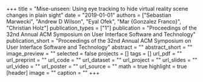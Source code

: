 +++
title = "Mise-unseen: Using eye tracking to hide virtual reality scene changes in plain sight"
date = "2019-01-01"
authors = ["Sebastian Marwecki", "Andrew D Wilson", "Eyal Ofek", "Mar {Gonzalez Franco}", "Christian Holz"]
publication_types = ["1"]
publication = "Proceedings of the 32nd Annual ACM Symposium on User Interface Software and Technology"
publication_short = "Proceedings of the 32nd Annual ACM Symposium on User Interface Software and Technology"
abstract = ""
abstract_short = ""
image_preview = ""
selected = false
projects = []
tags = []
url_pdf = ""
url_preprint = ""
url_code = ""
url_dataset = ""
url_project = ""
url_slides = ""
url_video = ""
url_poster = ""
url_source = ""
math = true
highlight = true
[header]
image = ""
caption = ""
+++
